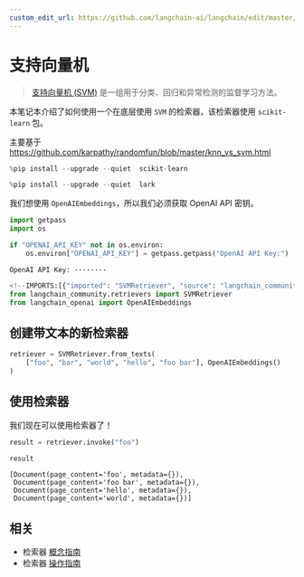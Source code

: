 ```yaml
---
custom_edit_url: https://github.com/langchain-ai/langchain/edit/master/docs/docs/integrations/retrievers/svm.ipynb
---
```

# 支持向量机

>[支持向量机 (SVM)](https://scikit-learn.org/stable/modules/svm.html#support-vector-machines) 是一组用于分类、回归和异常检测的监督学习方法。

本笔记本介绍了如何使用一个在底层使用 `SVM` 的检索器，该检索器使用 `scikit-learn` 包。

主要基于 https://github.com/karpathy/randomfun/blob/master/knn_vs_svm.html


```python
%pip install --upgrade --quiet  scikit-learn
```


```python
%pip install --upgrade --quiet  lark
```

我们想使用 `OpenAIEmbeddings`，所以我们必须获取 OpenAI API 密钥。


```python
import getpass
import os

if "OPENAI_API_KEY" not in os.environ:
    os.environ["OPENAI_API_KEY"] = getpass.getpass("OpenAI API Key:")
```
```output
OpenAI API Key: ········
```

```python
<!--IMPORTS:[{"imported": "SVMRetriever", "source": "langchain_community.retrievers", "docs": "https://python.langchain.com/api_reference/community/retrievers/langchain_community.retrievers.svm.SVMRetriever.html", "title": "SVM"}, {"imported": "OpenAIEmbeddings", "source": "langchain_openai", "docs": "https://python.langchain.com/api_reference/openai/embeddings/langchain_openai.embeddings.base.OpenAIEmbeddings.html", "title": "SVM"}]-->
from langchain_community.retrievers import SVMRetriever
from langchain_openai import OpenAIEmbeddings
```

## 创建带文本的新检索器


```python
retriever = SVMRetriever.from_texts(
    ["foo", "bar", "world", "hello", "foo bar"], OpenAIEmbeddings()
)
```

## 使用检索器

我们现在可以使用检索器了！


```python
result = retriever.invoke("foo")
```


```python
result
```



```output
[Document(page_content='foo', metadata={}),
 Document(page_content='foo bar', metadata={}),
 Document(page_content='hello', metadata={}),
 Document(page_content='world', metadata={})]
```



## 相关

- 检索器 [概念指南](/docs/concepts/#retrievers)
- 检索器 [操作指南](/docs/how_to/#retrievers)
